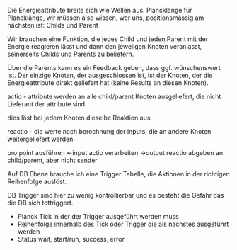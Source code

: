 Die Energieattribute breite sich wie Wellen aus.
Plancklänge für Plancklänge, wir müssen also wissen, wer uns, positionsmässig am nächsten ist: Childs und Parent

Wir brauchen eine Funktion, die jedes Child und jeden Parent
mit der Energie reagieren lässt und dann den jeweilgen Knoten
veranlasst, seinerseits Childs und Parents zu beliefern.

Über die Parents kann es ein Feedback geben, dass ggf. wünschenswert
ist.
Der einzige Knoten, der ausgeschlossen ist, ist der Knoten, der
die Energieattribute direkt geliefert hat (keine Results an diesen
Knoten).

actio - attribute werden an alle child/parent Knoten ausgeliefert, die nicht Lieferant der attribute sind.

dies löst bei jedem Knoten dieselbe Reaktion aus

reactio - die werte nach berechnung der inputs, die an andere Knoten weitergeliefert werden.

pro point ausführen
<-input actio verarbeiten
->output reactio abgeben an child/parent, aber nicht sender

Auf DB Ebene brauche ich eine Trigger Tabelle, die Aktionen in der richtigen Reihenfolge auslöst.

DB Trigger sind hier zu wenig kontrollierbar und es besteht die Gefahr das die DB sich tottriggert.

* Planck Tick in der der Trigger ausgeführt werden muss
* Reihenfolge innerhalb des Tick oder Trigger die als nächstes ausgeführt werden
* Status wait, start/run, success, error
